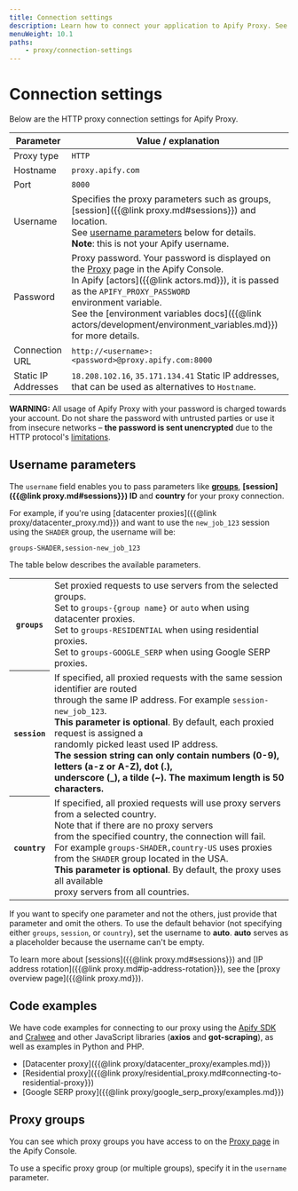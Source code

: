 ```yaml
---
title: Connection settings
description: Learn how to connect your application to Apify Proxy. See the required parameters such as the correct username and password.
menuWeight: 10.1
paths:
    - proxy/connection-settings
---
```


# Connection settings

Below are the HTTP proxy connection settings for Apify Proxy.

| Parameter           | Value / explanation                                                                                                                                                                                                                                                                                                                                        |
|---------------------|------------------------------------------------------------------------------------------------------------------------------------------------------------------------------------------------------------------------------------------------------------------------------------------------------------------------------------------------------------|
| Proxy type          | `HTTP`                                                                                                                                                                                                                                                                                                                                                     |
| Hostname            | `proxy.apify.com`                                                                                                                                                                                                                                                                                                                                          |
| Port                | `8000`                                                                                                                                                                                                                                                                                                                                                     |
| Username            | Specifies the proxy parameters such as groups, [session]({{@link proxy.md#sessions}}) and location. <br/>See [username parameters](#username-parameters) below for details. <br/>**Note**: this is not your Apify username.                                                                                                                                |
| Password            | Proxy password. Your password is displayed on the [Proxy](https://console.apify.com/proxy) page in the Apify Console. <br/>In Apify [actors]({{@link actors.md}}), it is passed as the `APIFY_PROXY_PASSWORD` <br/>environment variable.<br/>See the [environment variables docs]({{@link actors/development/environment_variables.md}}) for more details. |
| Connection URL      | `http://<username>:<password>@proxy.apify.com:8000`                                                                                                                                                                                                                                                                                                        |
| Static IP Addresses | `18.208.102.16`, `35.171.134.41` Static IP addresses, <br/>that can be used as alternatives to `Hostname`.                                                                                                                                                                                                                                                 |


**WARNING:** All usage of Apify Proxy with your password is charged towards your account. Do not share the password with untrusted parties or use it from insecure networks – **the password is sent unencrypted** due to the HTTP protocol's [limitations](https://www.guru99.com/difference-http-vs-https.html).

## Username parameters

The `username` field enables you to pass parameters like **[groups](#proxy-groups)**, **[session]({{@link proxy.md#sessions}}) ID** and **country** for your proxy connection.

For example, if you're using [datacenter proxies]({{@link proxy/datacenter_proxy.md}}) and want to use the `new_job_123` session using the `SHADER` group, the username will be:

```text
groups-SHADER,session-new_job_123
```

The table below describes the available parameters.

<table class="table table-bordered table-condensed">
    <tbody>
    <tr>
        <th><code>groups</code></th>
        <td>
            Set proxied requests to use servers from the selected groups.
            <br/>Set to <code>groups-{group name}</code> or <code>auto</code> when using datacenter proxies.
            <br/>Set to <code>groups-RESIDENTIAL</code> when using residential proxies.
            <br/>Set to <code>groups-GOOGLE_SERP</code> when using Google SERP proxies.
        </td>
    </tr>
    <tr>
        <th><code>session</code></th>
        <td>
            If specified, all proxied requests with the same session identifier are routed
            <br/>through the same IP address. For example <code>session-new_job_123</code>.
            <br /><strong>This parameter is optional</strong>. By default, each proxied request
            is assigned a
            <br/>randomly picked least used IP address.
            <br /><strong>The session string can only contain numbers (0-9), letters (a-z or A-Z),
            dot (.),
            <br/>underscore (_), a tilde (~). The maximum length is 50 characters.</strong>
        </td>
    </tr>
    <tr>
        <th><code>country</code></th>
        <td>
            If specified, all proxied requests will use proxy servers from a selected country.
             <br/>Note that if there are no proxy servers
            <br/>from the specified country, the connection will fail.
             <br/>For example <code>groups-SHADER,country-US</code> uses proxies
             <br/> from the <code>SHADER</code> group located in the USA.
            <br /><strong>This parameter is optional</strong>.
            By default, the proxy uses all available
            <br/>proxy servers from all countries.
        </td>
    </tr>
    </tbody>
</table>

If you want to specify one parameter and not the others, just provide that parameter and omit the others. To use the default behavior (not specifying either `groups`, `session`, or `country`), set the username to **auto**. **auto** serves as a placeholder because the username can't be empty.

To learn more about [sessions]({{@link proxy.md#sessions}}) and [IP address rotation]({{@link proxy.md#ip-address-rotation}}), see the [proxy overview page]({{@link proxy.md}}).

## Code examples

We have code examples for connecting to our proxy using the [Apify SDK](https://sdk.apify.com) and [Cralwee](https://crawlee.dev/) and other JavaScript libraries (**axios** and **got-scraping**), as well as examples in Python and PHP.

* [Datacenter proxy]({{@link proxy/datacenter_proxy/examples.md}})
* [Residential proxy]({{@link proxy/residential_proxy.md#connecting-to-residential-proxy}})
* [Google SERP proxy]({{@link proxy/google_serp_proxy/examples.md}})

## Proxy groups

You can see which proxy groups you have access to on the [Proxy page](https://console.apify.com/proxy) in the Apify Console.

To use a specific proxy group (or multiple groups), specify it in the `username` parameter.
